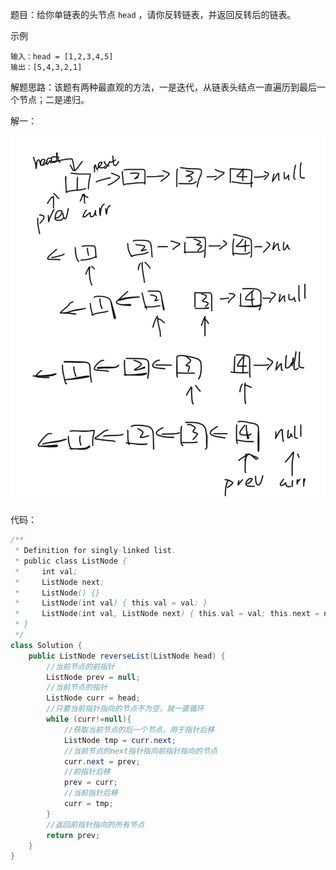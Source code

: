 题目：给你单链表的头节点 `head` ，请你反转链表，并返回反转后的链表。

示例

```shell
输入：head = [1,2,3,4,5]
输出：[5,4,3,2,1]
```

解题思路：该题有两种最直观的方法，一是迭代，从链表头结点一直遍历到最后一个节点；二是递归。

解一：

![迭代法](./206/迭代法.png)

代码：

```java
/**
 * Definition for singly-linked list.
 * public class ListNode {
 *     int val;
 *     ListNode next;
 *     ListNode() {}
 *     ListNode(int val) { this.val = val; }
 *     ListNode(int val, ListNode next) { this.val = val; this.next = next; }
 * }
 */
class Solution {
    public ListNode reverseList(ListNode head) {
        //当前节点的前指针
        ListNode prev = null;
        //当前节点的指针
        ListNode curr = head;
        //只要当前指针指向的节点不为空，就一直循环
        while (curr!=null){
            //获取当前节点的后一个节点，用于指针后移
            ListNode tmp = curr.next;
            //当前节点的next指针指向前指针指向的节点
            curr.next = prev;
            //前指针后移
            prev = curr;
            //当前指针后移
            curr = tmp;
        }
        //返回前指针指向的所有节点
        return prev;
    }
}
```

